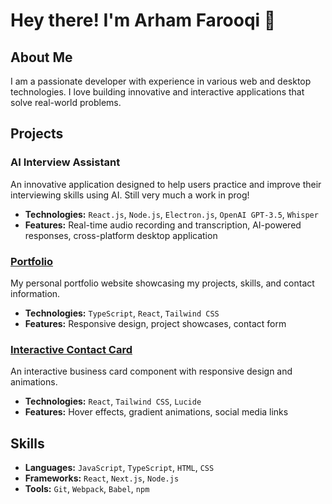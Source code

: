 # Hey there! I'm Arham Farooqi 👋

## About Me
I am a passionate developer with experience in various web and desktop technologies. I love building innovative and interactive applications that solve real-world problems.

## Projects

### AI Interview Assistant
An innovative application designed to help users practice and improve their interviewing skills using AI. Still very much a work in prog!
- **Technologies:** ```React.js```, ```Node.js```, ```Electron.js```, ```OpenAI GPT-3.5```, ```Whisper```
- **Features:** Real-time audio recording and transcription, AI-powered responses, cross-platform desktop application

### [Portfolio](https://github.com/ArhamF/portfolio)
My personal portfolio website showcasing my projects, skills, and contact information.
- **Technologies:** ```TypeScript```, ```React```, ```Tailwind CSS```
- **Features:** Responsive design, project showcases, contact form

### [Interactive Contact Card](https://github.com/ArhamF/contact-card)
An interactive business card component with responsive design and animations.
- **Technologies:** ```React```, ```Tailwind CSS```, ```Lucide```
- **Features:** Hover effects, gradient animations, social media links

## Skills
- **Languages:** ```JavaScript```, ```TypeScript```, ```HTML```, ```CSS```
- **Frameworks:** ```React```, ```Next.js```, ```Node.js```
- **Tools:** ```Git```, ```Webpack```, ```Babel```, ```npm```
